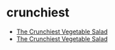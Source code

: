 # crunchiest

 * [The Crunchiest Vegetable Salad](../../index/t/the-crunchiest-vegetable-salad.json)
 * [The Crunchiest Vegetable Salad](../../index/t/the-crunchiest-vegetable-salad.json)
